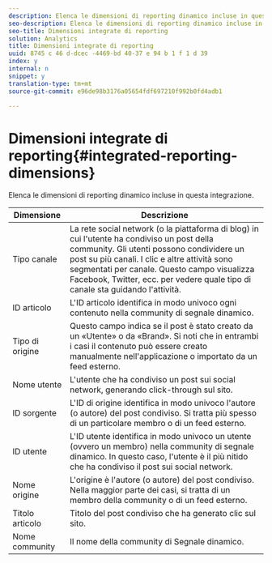 ```yaml
---
description: Elenca le dimensioni di reporting dinamico incluse in questa integrazione.
seo-description: Elenca le dimensioni di reporting dinamico incluse in questa integrazione.
seo-title: Dimensioni integrate di reporting
solution: Analytics
title: Dimensioni integrate di reporting
uuid: 8745 c 46 d-dcec -4469-bd 40-37 e 94 b 1 f 1 d 39
index: y
internal: n
snippet: y
translation-type: tm+mt
source-git-commit: e96de98b3176a05654fdf697210f992b0fd4adb1

---
```



# Dimensioni integrate di reporting{#integrated-reporting-dimensions}

Elenca le dimensioni di reporting dinamico incluse in questa integrazione.

| Dimensione | Descrizione |
|---|---|
| Tipo canale | La rete social network (o la piattaforma di blog) in cui l'utente ha condiviso un post della community. Gli utenti possono condividere un post su più canali. I clic e altre attività sono segmentati per canale. Questo campo visualizza Facebook, Twitter, ecc. per vedere quale tipo di canale sta guidando l'attività. |
| ID articolo | L'ID articolo identifica in modo univoco ogni contenuto nella community di segnale dinamico. |
| Tipo di origine | Questo campo indica se il post è stato creato da un «Utente» o da «Brand». Si noti che in entrambi i casi il contenuto può essere creato manualmente nell'applicazione o importato da un feed esterno. |
| Nome utente | L'utente che ha condiviso un post sui social network, generando click-through sul sito. |
| ID sorgente | L'ID di origine identifica in modo univoco l'autore (o autore) del post condiviso. Si tratta più spesso di un particolare membro o di un feed esterno. |
| ID utente | L'ID utente identifica in modo univoco un utente (ovvero un membro) nella community di segnale dinamico. In questo caso, l'utente è il più nitido che ha condiviso il post sui social network. |
| Nome origine | L'origine è l'autore (o autore) del post condiviso. Nella maggior parte dei casi, si tratta di un membro della community o di un feed esterno. |
| Titolo articolo | Titolo del post condiviso che ha generato clic sul sito. |
| Nome community | Il nome della community di Segnale dinamico. |

